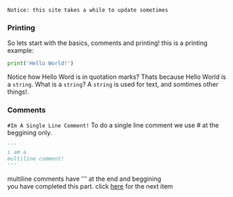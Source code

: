 `Notice: this site takes a while to update sometimes`
### Printing

So lets start with the basics, comments and printing!
this is a printing example:
```python
print('Hello World!') 
```
Notice how Hello Word is in quotation marks? Thats because Hello World is a `string`. What is a `string`? A `string` is used for text, and somtimes other things!.
### Comments
`#Im A Single Line Comment!`
To do a single line comment we use # at the beggining only.
```python
'''
i am a
multiline comment!
'''
```
multiline comments have ''' at the end and beggining\
you have completed this part. click [here](input.html) for the next item
